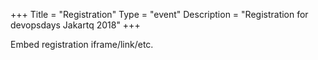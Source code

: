 +++
Title = "Registration"
Type = "event"
Description = "Registration for devopsdays Jakartq 2018"
+++

<div style="width:100%; text-align:left;">

Embed registration iframe/link/etc.
</div></div>
</div>
